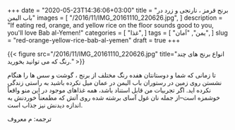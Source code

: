 +++
date = "2020-05-23T14:36:06+03:00"
title = "برنج قرمز ، نارنجی و زرد در باب الیمن"
images = [
  "/2016/11/IMG_20161110_220626.jpg",
]
description = "If eating red, orange, and yellow rice on the floor sounds good to you, you'll love Bab al-Yemen!"
categories = [
  "غذا",
]
tags = [
  "یمن",
  "اَمان",
]
slug = "red-orange-yellow-rice-bab-al-yemen"
draft = true
+++

{{< figure src="/2016/11/IMG_20161110_220626.jpg" title="انواع برنج های چند رنگ که می توانید بخورید." >}}

تا زمانی که شما و دوستانتان هفده رنگ مختلف از برنج ، گوشت و سس ها را هنگام نشستن روی زمین در رستوران باب الیمن در عمان میل نکرده باشید به راستی زندگی نکرده اید. اگر تجربیات من قابل استناد باشد، همه غذاهای موجود در این منو واقعاً خوشمزه است–از جمله نان غول آسای برشته شده روی آتش که مطمعناً خوردنش به اندازه دیدنش نیز جذاب است.

<!--more-->

ترجمه: م معروف
